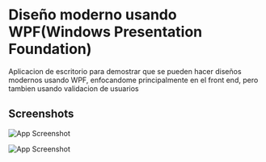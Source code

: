 # Diseño moderno usando WPF(Windows Presentation Foundation)

Aplicacion de escritorio para demostrar que se pueden hacer diseños modernos usando WPF, enfocandome principalmente en el front end, pero tambien usando validacion de usuarios


## Screenshots

![App Screenshot](https://i.ibb.co/k97tx77/diseno-Moderno-WPF0.png)

![App Screenshot](https://i.ibb.co/0ZpVc59/diseno-Moderno-WPF1.png)



